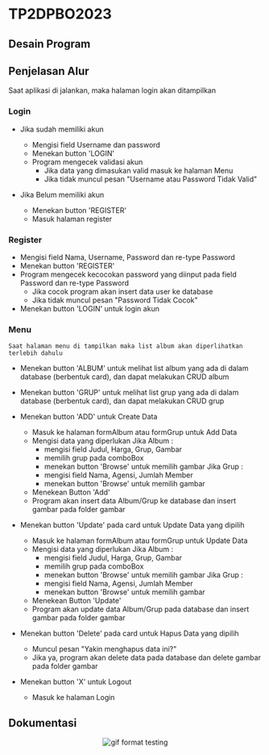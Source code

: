 # TP2DPBO2023

## Desain Program

## Penjelasan Alur
Saat aplikasi di jalankan, maka halaman login akan ditampilkan
  
### Login
 - Jika sudah memiliki akun
   - Mengisi field Username dan password 
   - Menekan button 'LOGIN'
   - Program mengecek validasi akun
     - Jika data yang dimasukan valid masuk ke halaman Menu 
     - Jika tidak muncul pesan "Username atau Password Tidak Valid"
    
- Jika Belum memiliki akun
   - Menekan button 'REGISTER'
   - Masuk halaman register
  
### Register
   - Mengisi field Nama, Username, Password dan re-type Password
   - Menekan button 'REGISTER'
   - Program mengecek kecocokan password yang diinput pada field Password dan re-type Password
     - Jika cocok program akan insert data user ke database
     - Jika tidak muncul pesan "Password Tidak Cocok"
   - Menekan button 'LOGIN' untuk login akun
    
### Menu
    Saat halaman menu di tampilkan maka list album akan diperlihatkan terlebih dahulu
   
   - Menekan button 'ALBUM' untuk melihat list album yang ada di dalam database (berbentuk card), dan dapat melakukan CRUD album
   
   - Menekan button 'GRUP' untuk melihat list grup yang ada di dalam database (berbentuk card), dan dapat melakukan CRUD grup
   
   - Menekan button 'ADD' untuk Create Data
     - Masuk ke halaman formAlbum atau formGrup untuk Add Data
     - Mengisi data yang diperlukan
       Jika Album :
        - mengisi field Judul, Harga, Grup, Gambar
        - memilih grup pada comboBox
        - menekan button 'Browse' untuk memilih gambar
       Jika Grup :
        - mengisi field Nama, Agensi, Jumlah Member
        - menekan button 'Browse' untuk memilih gambar
     - Menekean Button 'Add'
     - Program akan insert data Album/Grup ke database dan insert gambar pada folder gambar
   
   - Menekan button 'Update' pada card untuk Update Data yang dipilih
     - Masuk ke halaman formAlbum atau formGrup untuk Update Data
     - Mengisi data yang diperlukan
       Jika Album :
        - mengisi field Judul, Harga, Grup, Gambar
        - memilih grup pada comboBox
        - menekan button 'Browse' untuk memilih gambar
       Jika Grup :
        - mengisi field Nama, Agensi, Jumlah Member
        - menekan button 'Browse' untuk memilih gambar
     - Menekean Button 'Update'
     - Program akan update data Album/Grup pada database dan insert gambar pada folder gambar
   
   - Menekan button 'Delete' pada card untuk Hapus Data yang dipilih
     - Muncul pesan "Yakin menghapus data ini?"
     - Jika ya, program akan delete data pada database dan delete gambar pada folder gambar
   
   - Menekan button 'X' untuk Logout
     - Masuk ke halaman Login
 
## Dokumentasi
<p align="center">
  <img src="https://github.com/Azzahrasth/TP2DPBO2023/blob/main/record.gif" alt="gif format testing"/>
</p>




